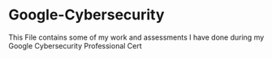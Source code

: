 # Google-Cybersecurity
This File contains some of my work and assessments I have done during my Google Cybersecurity Professional Cert
